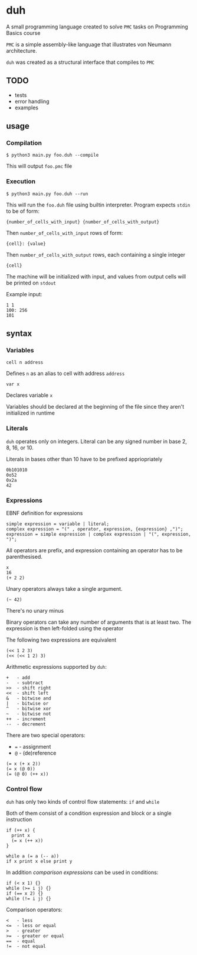 # duh
A small programming language created to solve `PMC` tasks on Programming Basics course

`PMC` is a simple assembly-like language that illustrates von Neumann architecture.

`duh` was created as a structural interface that compiles to `PMC`

## TODO
  - tests
  - error handling
  - examples

## usage
### Compilation
```
$ python3 main.py foo.duh --compile
```
This will output `foo.pmc` file 

### Execution
```
$ python3 main.py foo.duh --run
```
This will run the `foo.duh` file using builtin interpreter.
Program expects `stdin` to be of form:
```
{number_of_cells_with_input} {number_of_cells_with_output}
```
Then `number_of_cells_with_input` rows of form:
```
{cell}: {value}
```
Then `number_of_cells_with_output` rows, each containing a single integer
```
{cell}
```

The machine will be initialized with input, and values from output cells will be printed on `stdout`

Example input:
```
1 1
100: 256
101
```



## syntax

### Variables
```
cell n address
```
Defines `n` as an alias to cell with address `address`

```
var x
```
Declares variable `x`

Variables should be declared at the beginning of the file since they aren't initialized in runtime 

### Literals
`duh` operates only on integers.
Literal can be any signed number in base 2, 8, 16, or 10.

Literals in bases other than 10 have to be prefixed appriopriately
```
0b101010
0o52
0x2a
42
```

### Expressions
EBNF definition for expressions
```
simple expression = variable | literal;
complex expression = "(" , operator, expression, {expression} ,")";
expression = simple expression | complex expression | "(", expression, ")";
```
All operators are prefix, and expression containing an operator has to be parenthesised.
```
x
16
(+ 2 2)
```
Unary operators always take a single argument.
```
(~ 42)
```

There's no unary minus

Binary operators can take any number of arguments that is at least two.
The expression is then left-folded using the operator

The following two expressions are equivalent
```
(<< 1 2 3)
(<< (<< 1 2) 3)
```

Arithmetic expressions supported by `duh`:
```
+   - add
-   - subtract
>>  - shift right
<<  - shift left
&   - bitwise and
|   - bitwise or
^   - bitwise xor
~   - bitwise not
++  - increment
--  - decrement
```

There are two special operators:
  - `=` - assignment
  - `@` - (de)reference

```
(= x (+ x 2))
(= x (@ 0))
(= (@ 0) (++ x))
```

### Control flow
`duh` has only two kinds of control flow statements: `if` and `while`

Both of them consist of a condition expression and block or a single instruction

```
if (++ x) { 
  print x
  (= x (++ x))
}

while a (= a (-- a))
if x print x else print y
```

In addition *comparison expressions* can be used in conditions:
```
if (< x 1) {}
while (>= i j) {}
if (== x 2) {}
while (!= i j) {}
```

Comparison operators:
```
<   - less
<=  - less or equal
>   - greater
>=  - greater or equal
==  - equal
!=  - not equal
```
